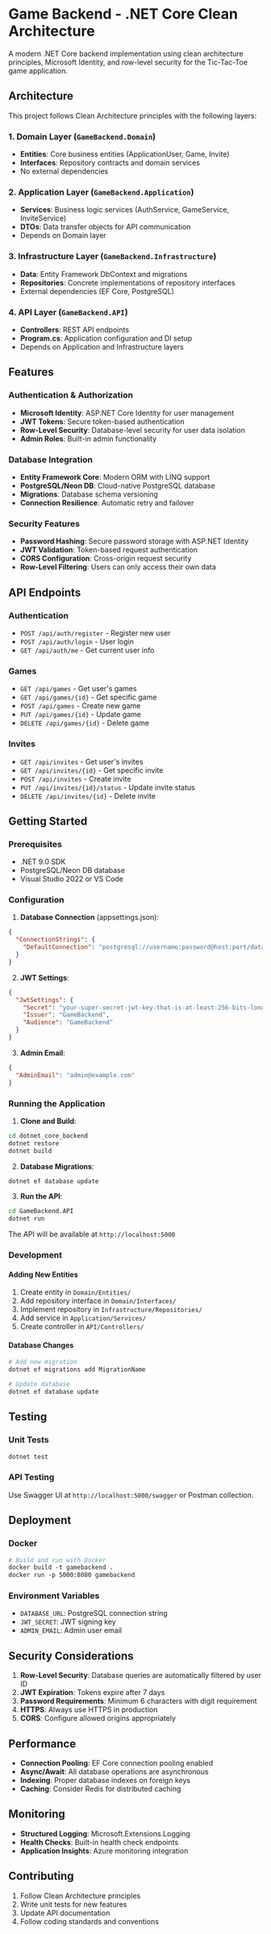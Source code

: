 # Game Backend - .NET Core Clean Architecture

A modern .NET Core backend implementation using clean architecture principles, Microsoft Identity, and row-level security for the Tic-Tac-Toe game application.

## Architecture

This project follows Clean Architecture principles with the following layers:

### 1. Domain Layer (`GameBackend.Domain`)
- **Entities**: Core business entities (ApplicationUser, Game, Invite)
- **Interfaces**: Repository contracts and domain services
- No external dependencies

### 2. Application Layer (`GameBackend.Application`)
- **Services**: Business logic services (AuthService, GameService, InviteService)
- **DTOs**: Data transfer objects for API communication
- Depends on Domain layer

### 3. Infrastructure Layer (`GameBackend.Infrastructure`)
- **Data**: Entity Framework DbContext and migrations
- **Repositories**: Concrete implementations of repository interfaces
- External dependencies (EF Core, PostgreSQL)

### 4. API Layer (`GameBackend.API`)
- **Controllers**: REST API endpoints
- **Program.cs**: Application configuration and DI setup
- Depends on Application and Infrastructure layers

## Features

### Authentication & Authorization
- **Microsoft Identity**: ASP.NET Core Identity for user management
- **JWT Tokens**: Secure token-based authentication
- **Row-Level Security**: Database-level security for user data isolation
- **Admin Roles**: Built-in admin functionality

### Database Integration
- **Entity Framework Core**: Modern ORM with LINQ support
- **PostgreSQL/Neon DB**: Cloud-native PostgreSQL database
- **Migrations**: Database schema versioning
- **Connection Resilience**: Automatic retry and failover

### Security Features
- **Password Hashing**: Secure password storage with ASP.NET Identity
- **JWT Validation**: Token-based request authentication
- **CORS Configuration**: Cross-origin request security
- **Row-Level Filtering**: Users can only access their own data

## API Endpoints

### Authentication
- `POST /api/auth/register` - Register new user
- `POST /api/auth/login` - User login
- `GET /api/auth/me` - Get current user info

### Games
- `GET /api/games` - Get user's games
- `GET /api/games/{id}` - Get specific game
- `POST /api/games` - Create new game
- `PUT /api/games/{id}` - Update game
- `DELETE /api/games/{id}` - Delete game

### Invites
- `GET /api/invites` - Get user's invites
- `GET /api/invites/{id}` - Get specific invite
- `POST /api/invites` - Create invite
- `PUT /api/invites/{id}/status` - Update invite status
- `DELETE /api/invites/{id}` - Delete invite

## Getting Started

### Prerequisites
- .NET 9.0 SDK
- PostgreSQL/Neon DB database
- Visual Studio 2022 or VS Code

### Configuration

1. **Database Connection** (appsettings.json):
```json
{
  "ConnectionStrings": {
    "DefaultConnection": "postgresql://username:password@host:port/database?sslmode=require"
  }
}
```

2. **JWT Settings**:
```json
{
  "JwtSettings": {
    "Secret": "your-super-secret-jwt-key-that-is-at-least-256-bits-long",
    "Issuer": "GameBackend",
    "Audience": "GameBackend"
  }
}
```

3. **Admin Email**:
```json
{
  "AdminEmail": "admin@example.com"
}
```

### Running the Application

1. **Clone and Build**:
```bash
cd dotnet_core_backend
dotnet restore
dotnet build
```

2. **Database Migrations**:
```bash
dotnet ef database update
```

3. **Run the API**:
```bash
cd GameBackend.API
dotnet run
```

The API will be available at `http://localhost:5000`

### Development

#### Adding New Entities
1. Create entity in `Domain/Entities/`
2. Add repository interface in `Domain/Interfaces/`
3. Implement repository in `Infrastructure/Repositories/`
4. Add service in `Application/Services/`
5. Create controller in `API/Controllers/`

#### Database Changes
```bash
# Add new migration
dotnet ef migrations add MigrationName

# Update database
dotnet ef database update
```

## Testing

### Unit Tests
```bash
dotnet test
```

### API Testing
Use Swagger UI at `http://localhost:5000/swagger` or Postman collection.

## Deployment

### Docker
```dockerfile
# Build and run with Docker
docker build -t gamebackend .
docker run -p 5000:8080 gamebackend
```

### Environment Variables
- `DATABASE_URL`: PostgreSQL connection string
- `JWT_SECRET`: JWT signing key
- `ADMIN_EMAIL`: Admin user email

## Security Considerations

1. **Row-Level Security**: Database queries are automatically filtered by user ID
2. **JWT Expiration**: Tokens expire after 7 days
3. **Password Requirements**: Minimum 6 characters with digit requirement
4. **HTTPS**: Always use HTTPS in production
5. **CORS**: Configure allowed origins appropriately

## Performance

- **Connection Pooling**: EF Core connection pooling enabled
- **Async/Await**: All database operations are asynchronous
- **Indexing**: Proper database indexes on foreign keys
- **Caching**: Consider Redis for distributed caching

## Monitoring

- **Structured Logging**: Microsoft.Extensions.Logging
- **Health Checks**: Built-in health check endpoints
- **Application Insights**: Azure monitoring integration

## Contributing

1. Follow Clean Architecture principles
2. Write unit tests for new features
3. Update API documentation
4. Follow coding standards and conventions
